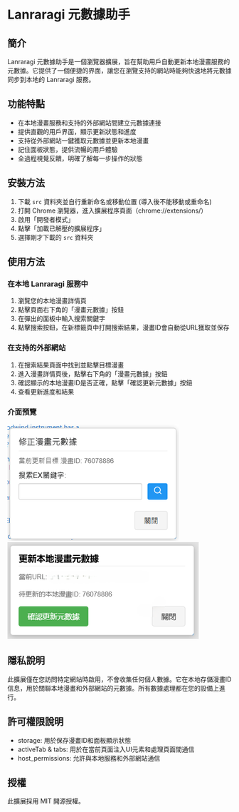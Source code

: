 ﻿# Lanraragi 元數據助手

## 簡介

Lanraragi 元數據助手是一個瀏覽器擴展，旨在幫助用戶自動更新本地漫畫服務的元數據。它提供了一個便捷的界面，讓您在瀏覽支持的網站時能夠快速地將元數據同步到本地的 Lanraragi 服務。

## 功能特點

- 在本地漫畫服務和支持的外部網站間建立元數據連接
- 提供直觀的用戶界面，顯示更新狀態和進度
- 支持從外部網站一鍵獲取元數據並更新本地漫畫
- 記住面板狀態，提供流暢的用戶體驗
- 全過程視覺反饋，明確了解每一步操作的狀態

## 安裝方法

1. 下載 `src` 資料夾並自行重新命名或移動位置 (導入後不能移動或重命名)
2. 打開 Chrome 瀏覽器，進入擴展程序頁面（chrome://extensions/）
3. 啟用「開發者模式」
4. 點擊「加載已解壓的擴展程序」
5. 選擇剛才下載的 `src` 資料夾

## 使用方法

### 在本地 Lanraragi 服務中

1. 瀏覽您的本地漫畫詳情頁
2. 點擊頁面右下角的「漫畫元數據」按鈕
3. 在彈出的面板中輸入搜索關鍵字
4. 點擊搜索按鈕，在新標籤頁中打開搜索結果，漫畫ID會自動從URL獲取並保存

### 在支持的外部網站

1. 在搜索結果頁面中找到並點擊目標漫畫
2. 進入漫畫詳情頁後，點擊右下角的「漫畫元數據」按鈕
3. 確認顯示的本地漫畫ID是否正確，點擊「確認更新元數據」按鈕
4. 查看更新進度和結果

### 介面預覽

![screen1.png](screen1.png)
![screen2.png](screen2.png)

## 隱私說明

此擴展僅在您訪問特定網站時啟用，不會收集任何個人數據。它在本地存儲漫畫ID信息，用於關聯本地漫畫和外部網站的元數據。所有數據處理都在您的設備上進行。

## 許可權限說明

- storage: 用於保存漫畫ID和面板顯示狀態
- activeTab & tabs: 用於在當前頁面注入UI元素和處理頁面間通信
- host_permissions: 允許與本地服務和外部網站通信

## 授權

此擴展採用 MIT 開源授權。
